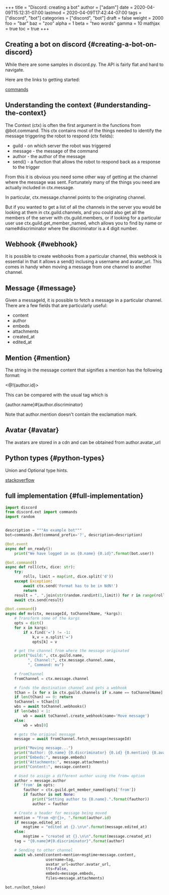 +++
title = "Discord: creating a bot"
author = ["adam"]
date = 2020-04-09T15:12:31-07:00
lastmod = 2020-04-09T17:42:44-07:00
tags = ["discord", "bot"]
categories = ["discord", "bot"]
draft = false
weight = 2000
foo = "bar"
baz = "zoo"
alpha = 1
beta = "two words"
gamma = 10
mathjax = true
toc = true
+++

## Creating a bot on discord {#creating-a-bot-on-discord}

While there are some samples in discord.py.  The API is fairly flat and hard to
navigate.

Here are the links to getting started:

[commands](https://discordpy.readthedocs.io/en/latest/ext/commands/commands.html)


## Understanding the context {#understanding-the-context}

The Context (ctx) is often the first argument in the functions from @bot.command.
This ctx contains most of the things needed to identify the message triggering
the robot to respond (ctx fields):

-   guild - on which server the robot was triggered
-   message - the message of the command
-   author - the author of the message
-   send() - a function that allows the robot to respond back as a response to the trigger

From this it is obvious you need some other way of getting at the channel where
the message was sent.  Fortunately many of the things you need are actually
included in ctx.message.

In particular, ctx.message.channel points to the originating channel.

But if you wanted to get a list of all the channels in the server you would be
looking at them in ctx.guild.channels, and you could also get all the members of
the server with ctx.guild.members, or if looking for a particular user use
ctx.guild.get\_member\_named, whch allows you to find by name or
name#discriminator where the discriminator is a 4 digit number.


## Webhook {#webhook}

It is possible to create webhooks from a particular channel, this webhook is
essential in that it allows a send() inclusing a username and avatar\_url.  This
comes in handy when moving a message from one channel to another channel.


## Message {#message}

Given a messageId, it is possible to fetch a message in a particular channel.
There are a few fields that are particularly useful:

-   content
-   author
-   embeds
-   attachments
-   created\_at
-   edited\_at


## Mention {#mention}

The string in the message content that signifies a mention has the following
format:

<@!{author.id}>

This can be compared with the usual tag which is

{author.name}#{author.discriminator}

Note that author.mention doesn't contain the exclamation mark.


## Avatar {#avatar}

The avatars are stored in a cdn and can be obtained from author.avatar\_url


## Python types {#python-types}

Union and Optional type hints.

[stackoverflow](https://stackoverflow.com/questions/51710037/how-should-i-use-the-optional-type-hint)


## full implementation {#full-implementation}

```python
import discord
from discord.ext import commands
import random


description = """An example bot"""
bot=commands.Bot(command_prefix='?', description=description)

@bot.event
async def on_ready():
    print("We have logged in as {0.name} {0.id}".format(bot.user))

@bot.command()
async def roll(ctx, dice: str):
    try:
        rolls, limit = map(int, dice.split('d'))
    except Exception:
        await ctx.send('Format has to be in NdN!')
        return
    result = ", ".join(str(random.randint(1,limit)) for r in range(rolls))
    await ctx.send(result)

@bot.command()
async def mv(ctx, messageId, toChannelName, *kargs):
    # Transform some of the kargs
    opts = dict()
    for x in kargs:
        if x.find('=') != -1:
            k,v = x.split('=')
            opts[k] = v

    # get the channel from where the message originated
    print("Guild:", ctx.guild.name,
          ", Channel:", ctx.message.channel.name,
          ", Command: mv")

    # fromChannel
    fromChannel = ctx.message.channel

    # finds the destination channel and gets a webhook
    tChan = [x for x in ctx.guild.channels if x.name == toChannelName]
    if len(tChan) == 0: return
    toChannel = tChan[0]
    wbs = await toChannel.webhooks()
    if len(wbs) < 1:
        wb = await toChannel.create_webhook(name='Move message')
    else:
        wb = wbs[0]

    # gets the original message
    message = await fromChannel.fetch_message(messageId)

    print("Moving message...")
    print("Author: {0.name} {0.discriminator} {0.id} {0.mention} {0.avatar_url}".format(message.author))
    print("Embeds:", message.embeds)
    print("Attachments:", message.attachments)
    print("Content:", message.content)

    # Used to assign a different author using the from= option
    author = message.author
    if 'from' in opts:
        fauthor = ctx.guild.get_member_named(opts['from'])
        if fauthor is not None:
            print("Setting author to {0.name}.".format(fauthor))
            author = fauthor

    # Create a header for message being moved
    mention = "From <@!{}>, ".format(author.id)
    if message.edited_at:
        msgtime = "edited at {}.\n\n".format(message.edited_at)
    else:
        msgtime = "created at {}.\n\n".format(message.created_at)
    tag = "{0.name}#{0.discriminator}".format(author)

    # Sending to other channel
    await wb.send(content=mention+msgtime+message.content,
                  username=tag,
                  avatar_url=author.avatar_url,
                  tts=False,
                  embeds=message.embeds,
                  files=message.attachments)

bot.run(bot_token)
```
